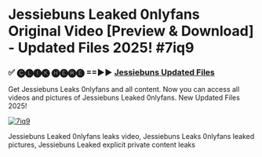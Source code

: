 # Jessiebuns Leaked 0nlyfans Original Video [Preview & Download] - Updated Files 2025! #7iq9

<h3>✅ 🅒🅛🅘🅚 🅗🅔🅡🅔 ==►► <a href="https://mediafile.pages.dev?q=Jessiebuns&ref=B5R" rel="nofollow">Jessiebuns Updated Files</a></h3>

Get Jessiebuns Leaks 0nlyfans and all content. Now you can access all videos and pictures of Jessiebuns Leaked 0nlyfans. New Updated Files 2025!

[![7iq9](https://github.com/user-attachments/assets/f5210949-1d50-4880-9bd9-f37c6975c838)](https://mediafile.pages.dev?q=Jessiebuns&ref=B5R)

Jessiebuns Leaked 0nlyfans leaks video, Jessiebuns Leaks 0nlyfans leaked pictures, Jessiebuns Leaked explicit private content leaks